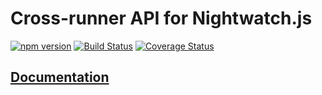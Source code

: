 # Cross-runner API for Nightwatch.js


[![npm version](https://badge.fury.io/js/nightwatch-api.svg)](https://badge.fury.io/js/nightwatch-api)
[![Build Status](https://travis-ci.org/mucsi96/nightwatch-api.svg?branch=master)](https://travis-ci.org/mucsi96/nightwatch-api)
[![Coverage Status](https://coveralls.io/repos/github/mucsi96/nightwatch-api/badge.svg?branch=master)](https://coveralls.io/github/mucsi96/nightwatch-api?branch=master)

## [Documentation](https://nightwatch-api.netlify.com)

